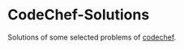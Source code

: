 # CodeChef-Solutions
Solutions of some selected problems of <a href="https://www.codechef.com/">codechef</a>.
